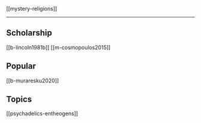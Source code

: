 [[mystery-religions]]

---
## Scholarship
[[b-lincoln1981b]]
[[m-cosmopoulos2015]]

## Popular
[[b-muraresku2020]]

## Topics
[[psychadelics-entheogens]]